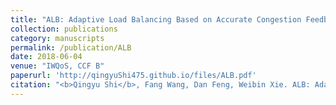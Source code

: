 ```yaml
---
title: "ALB: Adaptive Load Balancing Based on Accurate Congestion Feedback for Asymmetric Topologies"
collection: publications
category: manuscripts
permalink: /publication/ALB
date: 2018-06-04
venue: "IWQoS, CCF B"
paperurl: 'http://qingyuShi475.github.io/files/ALB.pdf'
citation: "<b>Qingyu Shi</b>, Fang Wang, Dan Feng, Weibin Xie. ALB: Adaptive Load Balancing Based on Accurate Congestion Feedback for Asymmetric Topologies. In Proceedings of the 26th IEEE/ACM International Symposium on Quality of Service (IWQoS), Banff, AB, Canada, 2018: 1-6."
---
```



